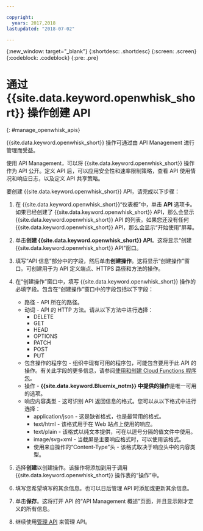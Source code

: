 ```yaml
---

copyright:
  years: 2017,2018
lastupdated: "2018-07-02"

---
```



{:new_window: target="_blank"}
{:shortdesc: .shortdesc}
{:screen: .screen}
{:codeblock: .codeblock}
{:pre: .pre}

# 通过 {{site.data.keyword.openwhisk_short}} 操作创建 API
{: #manage_openwhisk_apis}

{{site.data.keyword.openwhisk_short}} 操作可通过由 API Management 进行管理而受益。

使用 API Management，可以将 {{site.data.keyword.openwhisk_short}} 操作作为 API 公开。定义 API 后，可以应用安全性和速率限制策略，查看 API 使用情况和响应日志，以及定义 API 共享策略。  

要创建 {{site.data.keyword.openwhisk_short}} API，请完成以下步骤：

1. 在 {{site.data.keyword.openwhisk_short}}“仪表板”中，单击 **API** 选项卡。如果已经创建了 {{site.data.keyword.openwhisk_short}} API，那么会显示 {{site.data.keyword.openwhisk_short}} API 的列表。如果您还没有任何 {{site.data.keyword.openwhisk_short}} API，那么会显示“开始使用”屏幕。 
2. 单击**创建 {{site.data.keyword.openwhisk_short}} API**。这将显示“创建 {{site.data.keyword.openwhisk_short}} API”窗口。 
3. 填写“API 信息”部分中的字段，然后单击**创建操作**。这将显示“创建操作”窗口。可创建用于为 API 定义端点、HTTPS 路径和方法的操作。
4. 在“创建操作”窗口中，填写 {{site.data.keyword.openwhisk_short}} 操作的必填字段。包含在“创建操作”窗口中的字段包括以下字段：

    * 路径 - API 所在的路径。 
    * 动词 - API 的 HTTP 方法。请从以下方法中进行选择：
	    * DELETE
		* GET
		* HEAD
		* OPTIONS
		* PATCH
		* POST
		* PUT
	* 包含操作的程序包 - 组织中现有可用的程序包，可能包含要用于此 API 的操作。有关此字段的更多信息，请参阅[使用和创建 Cloud Functions 程序包](../openwhisk/openwhisk_packages.html)。
	* 操作 - **{{site.data.keyword.Bluemix_notm}} 中提供的操作**是唯一可用的选项。
	* 响应内容类型 - 这可识别 API 返回信息的格式。您可以从以下格式中进行选择：
	    * application/json - 这是缺省格式，也是最常用的格式。
		* text/html - 该格式用于在 Web 站点上使用的响应。
		* text/plain - 该格式以纯文本提供，可在以逗号分隔的值文件中使用。
		* image/svg+xml - 当截屏是主要响应格式时，可以使用该格式。
		* 使用来自操作的“Content-Type”头 - 该格式取决于响应头中的内容类型。 
	
5. 选择**创建**以创建操作。该操作将添加到用于调用 {{site.data.keyword.openwhisk_short}} 操作表的“操作”中。
5. 填写您希望填写的其余信息。也可以日后管理 API 时添加或更新其余信息。
6. 单击**保存**。这将打开 API 的“API Management 概述”页面，并且显示刚才定义的所有信息。
7. 继续使用[管理 API](manage_apis.html) 来管理 API。
